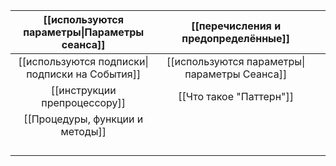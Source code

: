 
|  [[используются параметры\|Параметры сеанса]]  |     [[перечисления и предопределённые]]      |     |
| :--------------------------------------------: | :------------------------------------------: | :-: |
| [[используются подписки\|подписки на События]] | [[используются параметры\|параметры Сеанса]] |     |
|          [[инструкции препроцессору]]          |           [[Что такое "Паттерн"]]            |     |
|        [[Процедуры, функции и методы]]         |                                              |     |
|                                                |                                              |     |
|                                                |                                              |     |
|                                                |                                              |     |
|                                                |                                              |     |
